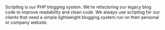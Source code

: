 Scriptlog is our PHP blogging system. We're refactoring our legacy blog code to improve readability and clean code. We always use scriptlog for our clients that need a 
simple lightweight blogging system run on their personal or company website.